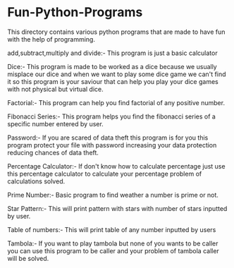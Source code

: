 # Fun-Python-Programs
This directory contains various python programs that are made to have fun with the help of programming.


add,subtract,multiply and divide:- This program is just a basic calculator

Dice:- This program is made to be worked as a dice because we usually misplace our dice and when we want to play some dice game we can't find it so this program is your saviour that can help you play your dice games with not physical but virtual dice.

Factorial:- This program can help you find factorial of any positive number.

Fibonacci Series:- This program helps you find the fibonacci series of a specific number entered by user.

Password:- If you are scared of data theft this program is for you this program protect your file with password increasing your data protection reducing chances of data theft.

Percentage Calculator:- If don't know how to calculate percentage just use this percentage calculator to calculate your percentage problem of calculations solved.

Prime Number:- Basic program to find weather a number is prime or not.

Star Pattern:- This will print pattern with stars with number of stars inputted by user.

Table of numbers:- This will print table of any number inputted by users

Tambola:- If you want to play tambola but none of you wants to be caller you can use this program to be caller and your problem of tambola caller will be solved.
